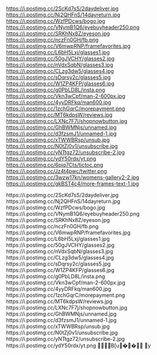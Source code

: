 <!-- bplist00�XUTI-Data�_$com.apple.traditional-mac-plain-text_public.utf8-plain-text_public.utf16-plain-textO> -->
https://i.postimg.cc/2ScKd7sS/2daydeliver.jpg
https://i.postimg.cc/Nj2QHFnS/14dayreturn.jpg
https://i.postimg.cc/WzfPDcws/bogo.jpg
https://i.postimg.cc/VNymB1Q6/eyebuyheader250.png
https://i.postimg.cc/SRKhNx8Z/eyeson.jpg
https://i.postimg.cc/nczFn0GH/fb.png
https://i.postimg.cc/V6mwpRNP/framefavorites.jpg
https://i.postimg.cc/L6bH5Lxj/glasses1.jpg
https://i.postimg.cc/50gJVCHY/glasses2.jpg
https://i.postimg.cc/nVdxSqbN/glasses3.jpg
https://i.postimg.cc/CLzg3dw5/glasses4.jpg
https://i.postimg.cc/sDqrsy2c/glasses5.jpg
https://i.postimg.cc/W1ZP4KFP/glasses6.jpg
https://i.postimg.cc/g0PbLD8L/insta.png
https://i.postimg.cc/Vkn3wCpf/man-2-600px.jpg
https://i.postimg.cc/4yyDRFkq/man600.jpg
https://i.postimg.cc/1zchGqrC/morepayment.png
https://i.postimg.cc/MT6kdpsW/reviews.jpg
https://i.postimg.cc/LXNc7F7j/shopnowbutton.jpg
https://i.postimg.cc/GhBWMNjs/unnamed.jpg
https://i.postimg.cc/d3fzsmJ1/unnamed-1.jpg
https://i.postimg.cc/xTWWBRsp/unsub.jpg
https://i.postimg.cc/N0tZj0v1/unsubscribe.jpg
https://i.postimg.cc/yNTtgz72/unsubscribe-2.jpg
https://i.postimg.cc/ydY50rdx/yt.png
https://i.postimg.cc/6pjq7Cts/tictoc.png
https://i.postimg.cc/Jz4t4pwc/twitter.png
https://i.postimg.cc/3wzw17kn/womens-gallery2-2.jpg
https://i.postimg.cc/gkBST4c4/more-frames-text-1.jpg


h t t p s : / / i . p o s t i m g . c c / 2 S c K d 7 s S / 2 d a y d e l i v e r . j p g 
 h t t p s : / / i . p o s t i m g . c c / N j 2 Q H F n S / 1 4 d a y r e t u r n . j p g 
 h t t p s : / / i . p o s t i m g . c c / W z f P D c w s / b o g o . j p g 
 h t t p s : / / i . p o s t i m g . c c / V N y m B 1 Q 6 / e y e b u y h e a d e r 2 5 0 . p n g 
 h t t p s : / / i . p o s t i m g . c c / S R K h N x 8 Z / e y e s o n . j p g 
 h t t p s : / / i . p o s t i m g . c c / n c z F n 0 G H / f b . p n g 
 h t t p s : / / i . p o s t i m g . c c / V 6 m w p R N P / f r a m e f a v o r i t e s . j p g 
 h t t p s : / / i . p o s t i m g . c c / L 6 b H 5 L x j / g l a s s e s 1 . j p g 
 h t t p s : / / i . p o s t i m g . c c / 5 0 g J V C H Y / g l a s s e s 2 . j p g 
 h t t p s : / / i . p o s t i m g . c c / n V d x S q b N / g l a s s e s 3 . j p g 
 h t t p s : / / i . p o s t i m g . c c / C L z g 3 d w 5 / g l a s s e s 4 . j p g 
 h t t p s : / / i . p o s t i m g . c c / s D q r s y 2 c / g l a s s e s 5 . j p g 
 h t t p s : / / i . p o s t i m g . c c / W 1 Z P 4 K F P / g l a s s e s 6 . j p g 
 h t t p s : / / i . p o s t i m g . c c / g 0 P b L D 8 L / i n s t a . p n g 
 h t t p s : / / i . p o s t i m g . c c / V k n 3 w C p f / m a n - 2 - 6 0 0 p x . j p g 
 h t t p s : / / i . p o s t i m g . c c / 4 y y D R F k q / m a n 6 0 0 . j p g 
 h t t p s : / / i . p o s t i m g . c c / 1 z c h G q r C / m o r e p a y m e n t . p n g 
 h t t p s : / / i . p o s t i m g . c c / M T 6 k d p s W / r e v i e w s . j p g 
 h t t p s : / / i . p o s t i m g . c c / L X N c 7 F 7 j / s h o p n o w b u t t o n . j p g 
 h t t p s : / / i . p o s t i m g . c c / G h B W M N j s / u n n a m e d . j p g 
 h t t p s : / / i . p o s t i m g . c c / d 3 f z s m J 1 / u n n a m e d - 1 . j p g 
 h t t p s : / / i . p o s t i m g . c c / x T W W B R s p / u n s u b . j p g 
 h t t p s : / / i . p o s t i m g . c c / N 0 t Z j 0 v 1 / u n s u b s c r i b e . j p g 
 h t t p s : / / i . p o s t i m g . c c / y N T t g z 7 2 / u n s u b s c r i b e - 2 . j p g 
 h t t p s : / / i . p o s t i m g . c c / y d Y 5 0 r d x / y t . p n g 
      B [ u��             	              y